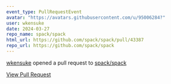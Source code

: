 ```yaml
---
event_type: PullRequestEvent
avatar: "https://avatars.githubusercontent.com/u/95006284?"
user: wkensuke
date: 2024-03-27
repo_name: spack/spack
html_url: https://github.com/spack/spack/pull/43387
repo_url: https://github.com/spack/spack
---
```


<a href='https://github.com/wkensuke' target='_blank'>wkensuke</a> opened a pull request to <a href='https://github.com/spack/spack' target='_blank'>spack/spack</a>

<a href='https://github.com/spack/spack/pull/43387' target='_blank'>View Pull Request</a>